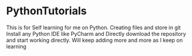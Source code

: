 # PythonTutorials
This is for Self learning for me on Python.
Creating files and store in git
Install any Python IDE like PyCharm and Directly download the repository and start working directly.
Will keep adding more and more as I keep on learning
